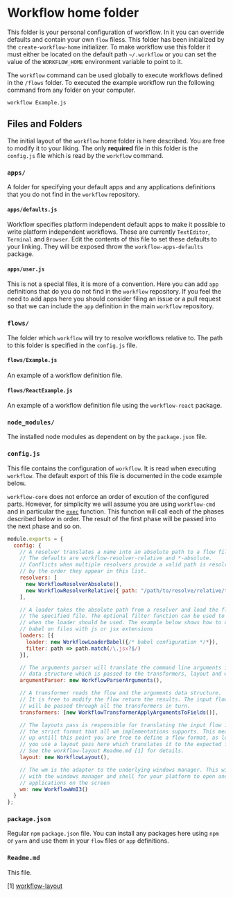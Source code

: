 # Workflow home folder

This folder is your personal configuration of workflow. In it you can override
defaults and contain your own `flow` filess. This folder has been initialized by
the `create-workflow-home` initializer. To make workflow use this folder it must
either be located on the default path `~/.workflow` or you can set the value of
the `WORKFLOW_HOME` environment variable to point to it.

The `workflow` command can be used globally to execute workflows defined in the
`/flows` folder. To executed the example workflow run the following command from
any folder on your computer.

```
workflow Example.js
```

## Files and Folders

The initial layout of the `workflow` home folder is here described. You
are free to modify it to your liking. The only **required** file in this
folder is the `config.js` file which is read by the `workflow` command.

### `apps/`
A folder for specifying your default apps and any applications definitions that
you do not find in the `workflow` repository.

#### `apps/defaults.js`
Workflow specifies platform independent default apps to make it possible to
write platform independent workflows. These are currently `TextEditor`,
`Terminal` and `Browser`. Edit the contents of this file to set these defaults
to your linking. They will be exposed throw the `workflow-apps-defaults` package.

#### `apps/user.js`
This is not a special files, it is more of a convention. Here you can add `app`
definitions that do you do not find in the `workflow` repository. If you feel
the need to add apps here you should consider filing an issue or a pull request
so that we can include the `app` definition in the main `workflow` repository.

### `flows/`
The folder which `workflow` will try to resolve workflows relative to. The path
to this folder is specified in the `config.js` file.

#### `flows/Example.js`
An example of a workflow definition file.

#### `flows/ReactExample.js`
An example of a workflow definition file using the `workflow-react` package.

### `node_modules/`
The installed node modules as dependent on by the `package.json` file.

### `config.js`
This file contains the configuration of `workflow`. It is read when executing
`workflow`. The default export of this file is documented in the code example
below.

`workflow-core` does not enforce an order of excution of the configured parts.
However, for simplicity we will assume you are using `workflow-cmd` and in particular
the [`exec`](https://github.com/havardh/workflow/blob/220805e61bc1deaaae44cac313edf9d7b720630f/packages/workflow-cmd/src/index.js#L20)
function. This function will call each of the phases described below in order.
The result of the first phase will be passed into the next phase and so on.

```javascript
module.exports = {
  config: {
    // A resolver translates a name into an absolute path to a flow file.
    // The defaults are workflow-resolver-relative and *-absolute.
    // Conflicts when multiple resolvers provide a valid path is resolved
    // by the order they appear in this list.
    resolvers: [
      new WorkflowResolverAbsolute(),
      new WorkflowResolverRelative({ path: "/path/to/resolve/relative/to" })
    ],

    // A loader takes the absolute path from a resolver and load the flow from
    // the specified file. The optional filter function can be used to specify
    // when the loader should be used. The example below shows how to only run
    // babel on files with js or jsx extensions
    loaders: [{
      loader: new WorkflowLoaderBabel({/* babel configuration */*}),
      filter: path => path.match(/\.jsx?$/)
    }],

    // The arguments parser will translate the command line arguments into
    // data structure which is passed to the transformers, layout and wm.
    argumentParser: new WorkflowParserArguments(),

    // A transformer reads the flow and the arguments data structure.
    // It is free to modify the flow return the results. The input flow
    // will be passed through all the transformers in turn.
    transformers: [new WorkflowTransformerApplyArgumentsToFields()],

    // The layouts pass is responsible for translating the input flow into
    // the strict format that all wm implementations supports. This means that
    // up untill this point you are free to define a flow format, as long as
    // you use a layout pass here which translates it to the expected format.
    // See the workflow-layout Readme.md [1] for details.
    layout: new WorkflowLayout(),

    // The wm is the adapter to the underlying windows manager. This will communicate
    // with the windows manager and shell for your platform to open and position
    // applications on the screen
    wm: new WorkflowWmI3()
  }
};
```

### `package.json`
Regular `npm` `package.json` file. You can install any packages here using
`npm` or `yarn` and use them in your `flow` files or `app` definitions.

### `Readme.md`
This file.

[1] [workflow-layout](https://github.com/havardh/workflow/tree/master/packages/workflow-layout)
